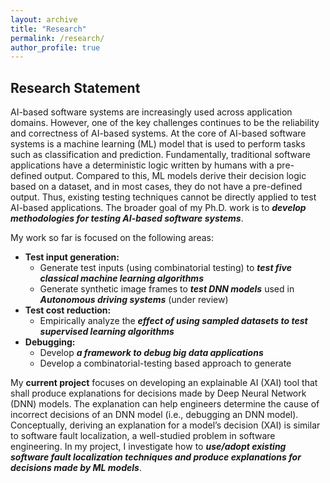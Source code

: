 ```yaml
---
layout: archive
title: "Research"
permalink: /research/
author_profile: true
---
```




## Research Statement
AI-based software systems are increasingly used across application domains. However, one of the key challenges continues to be the reliability and correctness of AI-based systems. At the core of AI-based software systems is a machine learning (ML) model that is used to perform tasks such as classification and prediction. Fundamentally, traditional software applications have a deterministic logic written by humans with a pre-defined output. Compared to this, ML models derive their decision logic based on a dataset, and in most cases, they do not have a pre-defined output. Thus, existing testing techniques cannot be directly applied to test AI-based applications. The broader goal of my Ph.D. work is to ***develop methodologies for testing AI-based software systems***.  

My work so far is focused on the following areas: 
* **Test input generation:**
   * Generate test inputs (using combinatorial testing) to ***test five classical machine learning algorithms*** 
   * Generate synthetic image frames to ***test DNN models*** used in ***Autonomous driving systems*** (under review)
* **Test cost reduction:**
    * Empirically analyze the ***effect of using sampled datasets to test supervised learning algorithms***
* **Debugging:**
    * Develop ***a framework to debug big data applications***
    * Develop a combinatorial-testing based approach to generate 
  
My **current project** focuses on developing an explainable AI (XAI) tool that shall produce explanations for decisions made by Deep Neural Network (DNN) models. The explanation can help engineers determine the cause of incorrect decisions of an DNN model (i.e., debugging an DNN model). Conceptually, deriving an explanation for a model’s decision (XAI) is similar to software fault localization, a well-studied problem in software engineering.  In my project, I investigate how to ***use/adopt existing software fault localization techniques and produce explanations for decisions made by ML models***.
